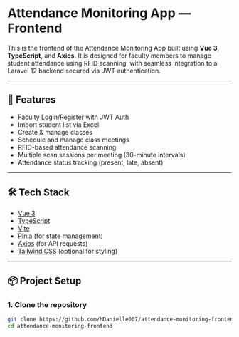 # Attendance Monitoring App — Frontend

This is the frontend of the Attendance Monitoring App built using **Vue 3**, **TypeScript**, and **Axios**. It is designed for faculty members to manage student attendance using RFID scanning, with seamless integration to a Laravel 12 backend secured via JWT authentication.

---

## 🚀 Features

- Faculty Login/Register with JWT Auth
- Import student list via Excel
- Create & manage classes
- Schedule and manage class meetings
- RFID-based attendance scanning
- Multiple scan sessions per meeting (30-minute intervals)
- Attendance status tracking (present, late, absent)

---

## 🛠️ Tech Stack

- [Vue 3](https://vuejs.org/)
- [TypeScript](https://www.typescriptlang.org/)
- [Vite](https://vitejs.dev/)
- [Pinia](https://pinia.vuejs.org/) (for state management)
- [Axios](https://axios-http.com/) (for API requests)
- [Tailwind CSS](https://tailwindcss.com/) (optional for styling)
---

## 📦 Project Setup

### 1. Clone the repository

```bash
git clone https://github.com/MDanielle007/attendance-monitoring-frontend.git
cd attendance-monitoring-frontend
